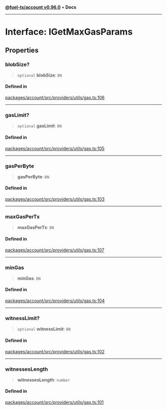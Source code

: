 [**@fuel-ts/account v0.96.0**](../index.md) • **Docs**

***

# Interface: IGetMaxGasParams

## Properties

### blobSize?

> `optional` **blobSize**: `BN`

#### Defined in

[packages/account/src/providers/utils/gas.ts:106](https://github.com/FuelLabs/fuels-ts/blob/793ac1bcd1e3f1560372e455e3b77c2d623e78b6/packages/account/src/providers/utils/gas.ts#L106)

***

### gasLimit?

> `optional` **gasLimit**: `BN`

#### Defined in

[packages/account/src/providers/utils/gas.ts:105](https://github.com/FuelLabs/fuels-ts/blob/793ac1bcd1e3f1560372e455e3b77c2d623e78b6/packages/account/src/providers/utils/gas.ts#L105)

***

### gasPerByte

> **gasPerByte**: `BN`

#### Defined in

[packages/account/src/providers/utils/gas.ts:103](https://github.com/FuelLabs/fuels-ts/blob/793ac1bcd1e3f1560372e455e3b77c2d623e78b6/packages/account/src/providers/utils/gas.ts#L103)

***

### maxGasPerTx

> **maxGasPerTx**: `BN`

#### Defined in

[packages/account/src/providers/utils/gas.ts:107](https://github.com/FuelLabs/fuels-ts/blob/793ac1bcd1e3f1560372e455e3b77c2d623e78b6/packages/account/src/providers/utils/gas.ts#L107)

***

### minGas

> **minGas**: `BN`

#### Defined in

[packages/account/src/providers/utils/gas.ts:104](https://github.com/FuelLabs/fuels-ts/blob/793ac1bcd1e3f1560372e455e3b77c2d623e78b6/packages/account/src/providers/utils/gas.ts#L104)

***

### witnessLimit?

> `optional` **witnessLimit**: `BN`

#### Defined in

[packages/account/src/providers/utils/gas.ts:102](https://github.com/FuelLabs/fuels-ts/blob/793ac1bcd1e3f1560372e455e3b77c2d623e78b6/packages/account/src/providers/utils/gas.ts#L102)

***

### witnessesLength

> **witnessesLength**: `number`

#### Defined in

[packages/account/src/providers/utils/gas.ts:101](https://github.com/FuelLabs/fuels-ts/blob/793ac1bcd1e3f1560372e455e3b77c2d623e78b6/packages/account/src/providers/utils/gas.ts#L101)

